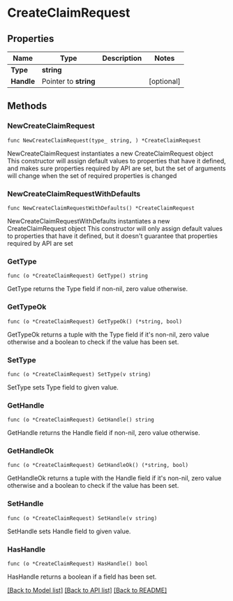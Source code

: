 # CreateClaimRequest

## Properties

Name | Type | Description | Notes
------------ | ------------- | ------------- | -------------
**Type** | **string** |  | 
**Handle** | Pointer to **string** |  | [optional] 

## Methods

### NewCreateClaimRequest

`func NewCreateClaimRequest(type_ string, ) *CreateClaimRequest`

NewCreateClaimRequest instantiates a new CreateClaimRequest object
This constructor will assign default values to properties that have it defined,
and makes sure properties required by API are set, but the set of arguments
will change when the set of required properties is changed

### NewCreateClaimRequestWithDefaults

`func NewCreateClaimRequestWithDefaults() *CreateClaimRequest`

NewCreateClaimRequestWithDefaults instantiates a new CreateClaimRequest object
This constructor will only assign default values to properties that have it defined,
but it doesn't guarantee that properties required by API are set

### GetType

`func (o *CreateClaimRequest) GetType() string`

GetType returns the Type field if non-nil, zero value otherwise.

### GetTypeOk

`func (o *CreateClaimRequest) GetTypeOk() (*string, bool)`

GetTypeOk returns a tuple with the Type field if it's non-nil, zero value otherwise
and a boolean to check if the value has been set.

### SetType

`func (o *CreateClaimRequest) SetType(v string)`

SetType sets Type field to given value.


### GetHandle

`func (o *CreateClaimRequest) GetHandle() string`

GetHandle returns the Handle field if non-nil, zero value otherwise.

### GetHandleOk

`func (o *CreateClaimRequest) GetHandleOk() (*string, bool)`

GetHandleOk returns a tuple with the Handle field if it's non-nil, zero value otherwise
and a boolean to check if the value has been set.

### SetHandle

`func (o *CreateClaimRequest) SetHandle(v string)`

SetHandle sets Handle field to given value.

### HasHandle

`func (o *CreateClaimRequest) HasHandle() bool`

HasHandle returns a boolean if a field has been set.


[[Back to Model list]](../README.md#documentation-for-models) [[Back to API list]](../README.md#documentation-for-api-endpoints) [[Back to README]](../README.md)


